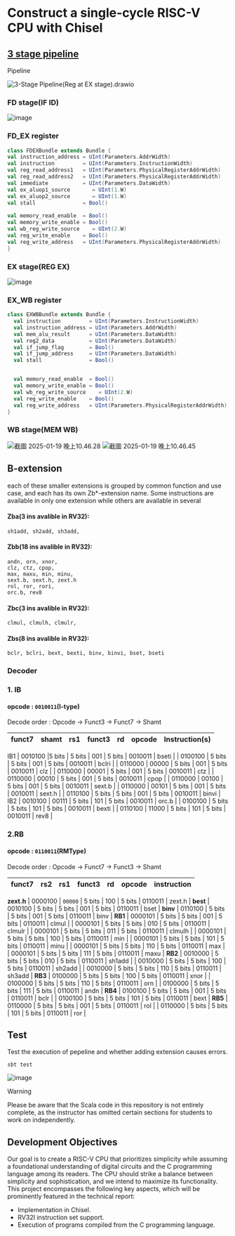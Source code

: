 # Construct a single-cycle RISC-V CPU with Chisel


## [3 stage pipeline](https://github.com/Denny0097/3StagePipeplinedRV32Core_WithB-extension/tree/3-Stage-Pipeline)

Pipeline

![3-Stage Pipeline(Reg at EX stage).drawio](https://hackmd.io/_uploads/rJ-9PKcD1e.png)
### FD stage(IF ID)
![image](https://github.com/user-attachments/assets/60df53af-ecdc-483b-8a65-bc61ea3dcff8)


### FD_EX register
```scala
class FDEXBundle extends Bundle {
val instruction_address = UInt(Parameters.AddrWidth)
val instruction         = UInt(Parameters.InstructionWidth)
val reg_read_address1   = UInt(Parameters.PhysicalRegisterAddrWidth)
val reg_read_address2   = UInt(Parameters.PhysicalRegisterAddrWidth)
val immediate           = UInt(Parameters.DataWidth)
val ex_aluop1_source       = UInt(1.W)
val ex_aluop2_source       = UInt(1.W)
val stall               = Bool()
  
val memory_read_enable  = Bool()
val memory_write_enable = Bool()  
val wb_reg_write_source    = UInt(2.W)
val reg_write_enable    = Bool()
val reg_write_address   = UInt(Parameters.PhysicalRegisterAddrWidth)
}
```
### EX stage(REG EX)
![image](https://github.com/user-attachments/assets/dfd2457e-3a91-4e11-bc1b-49b044c00606)


### EX_WB register

```scala
class EXWBBundle extends Bundle {
  val instruction         = UInt(Parameters.InstructionWidth)
  val instruction_address = UInt(Parameters.AddrWidth)
  val mem_alu_result      = UInt(Parameters.DataWidth)
  val reg2_data           = UInt(Parameters.DataWidth)
  val if_jump_flag        = Bool()
  val if_jump_address     = UInt(Parameters.DataWidth)
  val stall               = Bool()


  val memory_read_enable  = Bool()
  val memory_write_enable = Bool()  
  val wb_reg_write_source    = UInt(2.W)
  val reg_write_enable    = Bool()
  val reg_write_address   = UInt(Parameters.PhysicalRegisterAddrWidth)
}
```
### WB stage(MEM WB)
![截圖 2025-01-19 晚上10.46.28](https://hackmd.io/_uploads/H1zIgc5Dyx.png)
![截圖 2025-01-19 晚上10.46.45](https://hackmd.io/_uploads/B1XDlq9Pkg.png)



## B-extension

each of these smaller extensions is grouped by common function and use case, and each has its own Zb*-extension name.
Some instructions are available in only one extension while others are available in several
#### Zba(3 ins avalible in RV32):
    sh1add, sh2add, sh3add,


    
#### Zbb(18 ins avalible in RV32):
    andn, orn, xnor, 
    clz, ctz, cpop, 
    max, maxu, min, minu,
    sext.b, sext.h, zext.h
    rol, ror, rori,
    orc.b, rev8

#### Zbc(3 ins avalible in RV32):
    clmul, clmulh, clmulr, 
    
#### Zbs(8 ins avalible in RV32):
    bclr, bclri, bext, bexti, binv, binvi, bset, bseti

    

### Decoder

### 1. IB

#### opcode : `0010011`(I-type)
Decode order : Opcode -> Funct3 -> Funct7 -> Shamt


| funct7     | shamt    | rs1       | funct3 | rd        | opcode    | Instruction(s) |
|------------|----------|----------|--------|-----------|-----------|----------------|
IB1
| 0010100    |5 bits   | 5 bits    | 001    | 5 bits    | 0010011   | bseti          |
| 0100100    | 5 bits   | 5 bits    | 001    | 5 bits    | 0010011   | bclri          |
| 0110000    | 00000    | 5 bits    | 001    | 5 bits    | 0010011   | clz            |
| 0110000    | 00001    | 5 bits    | 001    | 5 bits    | 0010011   | ctz            |
| 0110000    | 00010    | 5 bits    | 001    | 5 bits    | 0010011   | cpop           |
| 0110000    | 00100    | 5 bits    | 001    | 5 bits    | 0010011   | sext.b         |
| 0110000    | 00101    | 5 bits    | 001    | 5 bits    | 0010011   | sext.h         |
| 0110100    | 5 bits   | 5 bits    | 001    | 5 bits    | 0010011   | binvi          |
IB2
| 0010100    | 00111    | 5 bits    | 101    | 5 bits    | 0010011   | orc.b          |
| 0100100    | 5 bits   | 5 bits    | 101    | 5 bits    | 0010011   | bexti          |
| 0110100    | 11000    | 5 bits    | 101    | 5 bits    | 0010011   | rev8           |




### 2.RB

#### opcode : `0110011`(RMType)
Decode order : Opcode -> Funct7 -> Funct3 -> Shamt


| funct7   | rs2       | rs1       | funct3 | rd        | opcode    | instruction |
|----------|-----------|-----------|--------|-----------|-----------|-------------|
**zext.h**
| 0000100  | `00000`   | 5 bits    | 100    | 5 bits    | 0110011   | zext.h      |
**best**
| 0010100  | 5 bits    | 5 bits    | 001    | 5 bits    | 0110011   | bset    |
**binv**
| 0110100  | 5 bits    | 5 bits    | 001    | 5 bits    | 0110011   | binv        |
**RB1**
| 0000101  | 5 bits    | 5 bits    | 001    | 5 bits    | 0110011   | clmul       |
| 0000101  | 5 bits    | 5 bits    | 010    | 5 bits    | 0110011   | clmulr      |
| 0000101  | 5 bits    | 5 bits    | 011    | 5 bits    | 0110011   | clmulh      |
| 0000101  | 5 bits    | 5 bits    | 100    | 5 bits    | 0110011   | min         |
| 0000101  | 5 bits    | 5 bits    | 101    | 5 bits    | 0110011   | minu        |
| 0000101  | 5 bits    | 5 bits    | 110    | 5 bits    | 0110011   | max         |
| 0000101  | 5 bits    | 5 bits    | 111    | 5 bits    | 0110011   | maxu        |
**RB2**
| 0010000  | 5 bits    | 5 bits    | 010    | 5 bits    | 0110011   | sh1add      |
| 0010000  | 5 bits    | 5 bits    | 100    | 5 bits    | 0110011   | sh2add      |
| 0010000  | 5 bits    | 5 bits    | 110    | 5 bits    | 0110011   | sh3add      |
**RB3**
| 0100000  | 5 bits    | 5 bits    | 100    | 5 bits    | 0110011   | xnor        |
| 0100000  | 5 bits    | 5 bits    | 110    | 5 bits    | 0110011   | orn         |
| 0100000  | 5 bits    | 5 bits    | 111    | 5 bits    | 0110011   | andn        |
**RB4**
| 0100100  | 5 bits    | 5 bits    | 001    | 5 bits    | 0110011   | bclr        |
| 0100100  | 5 bits    | 5 bits    | 101    | 5 bits    | 0110011   | bext        |
**RB5**
| 0110000  | 5 bits    | 5 bits    | 001    | 5 bits    | 0110011   | rol         |
| 0110000  | 5 bits    | 5 bits    | 101    | 5 bits    | 0110011   | ror         |





## Test
Test the execution of pepeline and whether adding extension causes errors.
```
sbt test
```
![image](https://hackmd.io/_uploads/H1VPHRgdJg.png)


> [!WARNING]
> Please be aware that the Scala code in this repository is not entirely complete, as the instructor has omitted certain sections for students to work on independently.

## Development Objectives

Our goal is to create a RISC-V CPU that prioritizes simplicity while assuming a foundational understanding of digital circuits and the C programming language among its readers. The CPU should strike a balance between simplicity and sophistication, and we intend to maximize its functionality. This project encompasses the following key aspects, which will be prominently featured in the technical report:
* Implementation in Chisel.
* RV32I instruction set support.
* Execution of programs compiled from the C programming language.
